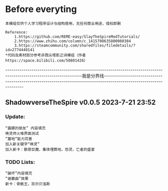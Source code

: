 # Before everyting
    本模组仅供个人学习程序设计与结构使用，无任何商业用途，侵权即删
    
    Reference:
        1.https://github.com/REME-easy/SlayTheSpireModTutorials/
        2.https://www.zhihu.com/column/c_1415708635800080384
        3.https://steamcommunity.com/sharedfiles/filedetails/?id=2774440141
    *代码及素材部分参考杀戮尖塔影之诗模组（作者https://space.bilibili.com/50801426）
--------------------------------------------------------------------------------------------------------------------我是分界线--------------------------------------------------------------------------------------------------------------------

## ShadowverseTheSpire v0.0.5 2023-7-21 23:52
### Update:
    “露娜的朋友” 内容填充
    唤灵师火堆界面测试
    ”墓地“能力完善
    加入新关键字“唤灵”
    加入新卡：骸骨巨魔，集体埋葬地，怨灵，亡者的盛宴

### TODO Lists:
    “破坏”内容填充
    “谢幕曲”效果
    新卡：骨骸王，凯尔贝洛斯

